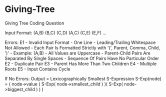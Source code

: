 # Giving-Tree
Giving Tree Coding Question

Input Format:
        (A,B) (B,C) (C,D) (A,C) (C,E) (E,F) ...

Errors:
        E1 - Invalid Input Format
              - One Line
              - Leading/Trailing Whitespace Not Allowed
              - Each Pair Is Formatted Strictly with '(', Parent, Comma, Child, ')'
                  - Example: (A,B)
              - All Values are Uppercase
              - Parent-Child Pairs Are Separated By Single Spaces
              - Sequence Of Pairs Have No Particular Order
        E2 - Duplicate Pair
        E3 - Parent Has More Than Two Children
        E4 - Multiple Roots
        E5 - Input Contains Cycle

If No Errors:
    Output = Lexicographically Smallest S-Expression
        S-Exp(node) = ( node->value ( S-Exp( node->smallest_child ) )( S-Exp( node->biggest_child ) ) )
